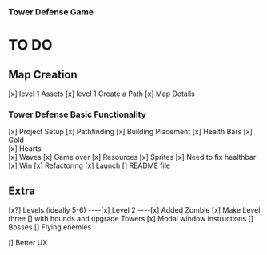 <!-- @format -->

### Tower Defense Game

# TO DO

## Map Creation

[x] level 1 Assets
[x] level 1 Create a Path
[x] Map Details

### Tower Defense Basic Functionality

[x] Project Setup
[x] Pathfinding
[x] Building Placement
[x] Health Bars
[x] Gold  
[x] Hearts  
[x] Waves
[x] Game over
[x] Resources
[x] Sprites
[x] Need to fix healthbar
[x] Win
[x] Refactoring
[x] Launch
[] README file

## Extra

[x?] Levels (ideally 5-6)
----[x] Level 2
----[x] Added Zombie
[x] Make Level three
[] with hounds and upgrade Towers
[x] Modal window instructions
[] Bosses
[] Flying enemies

[] Better UX
